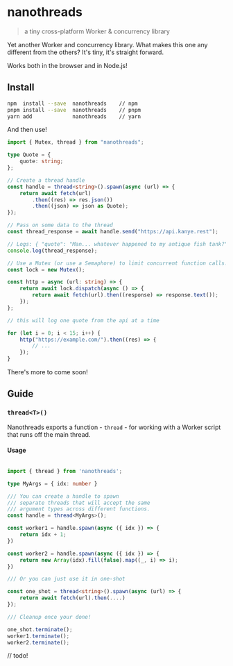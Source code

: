 # nanothreads

> a tiny cross-platform Worker & concurrency library

Yet another Worker and concurrency library. What makes this one any different from the others? It's tiny, it's straight
forward.

Works both in the browser and in Node.js!

## Install

```sh
npm  install --save  nanothreads    // npm
pnpm install --save  nanothreads    // pnpm
yarn add             nanothreads    // yarn
```

And then use!

```ts
import { Mutex, thread } from "nanothreads";

type Quote = {
	quote: string;
};

// Create a thread handle
const handle = thread<string>().spawn(async (url) => {
	return await fetch(url)
		.then((res) => res.json())
		.then((json) => json as Quote);
});

// Pass on some data to the thread
const thread_response = await handle.send("https://api.kanye.rest");

// Logs: { "quote": "Man... whatever happened to my antique fish tank?" }
console.log(thread_response);

// Use a Mutex (or use a Semaphore) to limit concurrent function calls!
const lock = new Mutex();

const http = async (url: string) => {
	return await lock.dispatch(async () => {
		return await fetch(url).then((response) => response.text());
	});
};

// this will log one quote from the api at a time

for (let i = 0; i < 15; i++) {
	http("https://example.com/").then((res) => {
		// ...
	});
}
```

There's more to come soon!

## Guide

### `thread<T>()`

Nanothreads exports a function - `thread` - for working with a Worker script that runs off the main thread.

#### Usage

```ts

import { thread } from 'nanothreads';

type MyArgs = { idx: number }

/// You can create a handle to spawn
/// separate threads that will accept the same
/// argument types across different functions.
const handle = thread<MyArgs>();

const worker1 = handle.spawn(async ({ idx }) => {
	return idx + 1;
})

const worker2 = handle.spawn(async ({ idx }) => {
	return new Array(idx).fill(false).map((_, i) => i);
})

/// Or you can just use it in one-shot

const one_shot = thread<string>().spawn(async (url) => {
	return await fetch(url).then(....)
});

/// Cleanup once your done!

one_shot.terminate();
worker1.terminate();
worker2.terminate();
```

// todo!
